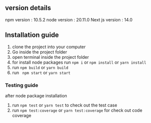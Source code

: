 ## version details

npm version : 10.5.2
node version : 20.11.0
Next js version : 14.0

## Installation guide

1. clone the project into your computer
2. Go inside the project folder
3. open terminal inside the project folder
4. for install node packages run `npm i` or `npm install` or `yarn install`
5. run `npm build` or `yarn build`
6. run ` npm start` or `yarn start`

### Testing guide

after node package installation

1. run `npm test` or `yarn test` to check out the test case
2. run `npm test:coverage` or `yarn test:coverage` for check out code coverage

